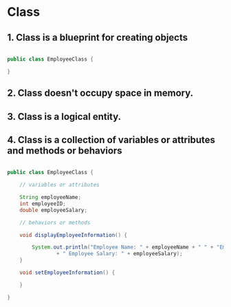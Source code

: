 # Class

## 1. Class is a blueprint for creating objects

```java

public class EmployeeClass {

}

```

## 2. Class doesn't occupy space in memory.
## 3. Class is a logical entity.

## 4. Class is a collection of variables or attributes and methods or behaviors

```java

public class EmployeeClass {

	// variables or attributes

	String employeeName;
	int employeeID;
	double employeeSalary;

	// behaviors or methods

	void displayEmployeeInformation() {

		System.out.println("Employee Name: " + employeeName + " " + "Employee ID: " + employeeID + " "
				+ " Employee Salary: " + employeeSalary);
	}

	void setEmployeeInformation() {

	}

}


```








